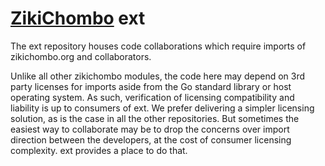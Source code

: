 # [ZikiChombo](http://zikichombo.org) ext

The ext repository houses code collaborations which require imports of zikichombo.org and 
collaborators.

Unlike all other zikichombo modules, the code here may depend on 3rd party licenses for imports
aside from the Go standard library or host operating system.  As such, verification of licensing 
compatibility and liability is up to consumers of ext.  We prefer delivering a simpler licensing 
solution, as is the case in all the other repositories. But sometimes the easiest way to collaborate
may be to drop the concerns over import direction between the developers, at the cost of consumer
licensing complexity. ext provides a place to do that.
